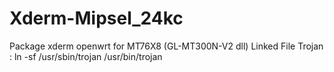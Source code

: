 # Xderm-Mipsel_24kc
Package xderm openwrt for MT76X8 (GL-MT300N-V2 dll)
Linked File Trojan :
  ln -sf /usr/sbin/trojan /usr/bin/trojan
